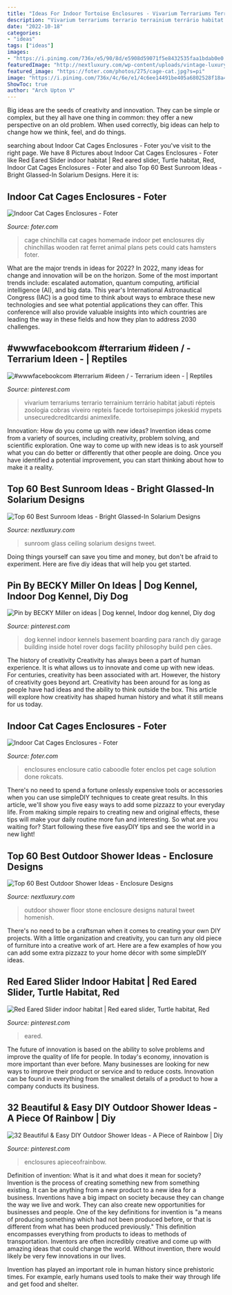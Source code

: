 ```yaml
---
title: "Ideas For Indoor Tortoise Enclosures - Vivarium Terrariums Terrario Terrainium Terrário Habitat Jabuti Répteis Zoologia Cobras Viveiro Repteis Facede Tortoisepimps Jokeskid Mypets Unsecuredcreditcardsi Animexlife"
description: "Vivarium terrariums terrario terrainium terrário habitat jabuti répteis zoologia cobras viveiro repteis facede tortoisepimps jokeskid mypets unsecuredcreditcardsi animexlife"
date: "2022-10-18"
categories:
- "ideas"
tags: ["ideas"]
images:
- "https://i.pinimg.com/736x/e5/90/8d/e5908d59071f5e8432535faa1bdab0e0.jpg"
featuredImage: "http://nextluxury.com/wp-content/uploads/vintage-luxury-glass-ceiling-sunroom-ideas.jpg"
featured_image: "https://foter.com/photos/275/cage-cat.jpg?s=pi"
image: "https://i.pinimg.com/736x/4c/6e/e1/4c6ee14491be405a6802528f18a4125f.jpg"
ShowToc: true
author: "Arch Upton V"
---
```



Big ideas are the seeds of creativity and innovation. They can be simple or complex, but they all have one thing in common: they offer a new perspective on an old problem. When used correctly, big ideas can help to change how we think, feel, and do things.

	

		
searching about Indoor Cat Cages Enclosures - Foter you've visit to the right page. We have 8 Pictures about Indoor Cat Cages Enclosures - Foter like Red Eared Slider indoor habitat | Red eared slider, Turtle habitat, Red, Indoor Cat Cages Enclosures - Foter and also Top 60 Best Sunroom Ideas - Bright Glassed-In Solarium Designs. Here it is:
		
    
## Indoor Cat Cages Enclosures - Foter

<img loading=lazy src="https://foter.com/photos/275/cage-cat.jpg?s=pi" onerror="this.onerror=null;this.src='https://tse2.mm.bing.net/th?id=OIP.-wYX-LxUIELMshFyFcpG7wAAAA&amp;pid=15.1';" alt="Indoor Cat Cages Enclosures - Foter">

_Source: foter.com_

>cage chinchilla cat cages homemade indoor pet enclosures diy chinchillas wooden rat ferret animal plans pets could cats hamsters foter. 

	

What are the major trends in ideas for 2022?
In 2022, many ideas for change and innovation will be on the horizon. Some of the most important trends include: escalated automation, quantum computing, artificial intelligence (AI), and big data. 
This year's International Astronautical Congress (IAC) is a good time to think about ways to embrace these new technologies and see what potential applications they can offer. This conference will also provide valuable insights into which countries are leading the way in these fields and how they plan to address 2030 challenges.

    
## #wwwfacebookcom #terrarium #ideen / - Terrarium Ideen - | Reptiles

<img loading=lazy src="https://i.pinimg.com/736x/4c/6e/e1/4c6ee14491be405a6802528f18a4125f.jpg" onerror="this.onerror=null;this.src='https://tse3.mm.bing.net/th?id=OIP.B9IhzBYy-kDDr4pJRwK4TAHaJ3&amp;pid=15.1';" alt="#wwwfacebookcom #terrarium #ideen / - Terrarium ideen - | Reptiles">

_Source: pinterest.com_

>vivarium terrariums terrario terrainium terrário habitat jabuti répteis zoologia cobras viveiro repteis facede tortoisepimps jokeskid mypets unsecuredcreditcardsi animexlife. 

	

Innovation: How do you come up with new ideas?
Invention ideas come from a variety of sources, including creativity, problem solving, and scientific exploration. One way to come up with new ideas is to ask yourself what you can do better or differently that other people are doing. Once you have identified a potential improvement, you can start thinking about how to make it a reality.

    
## Top 60 Best Sunroom Ideas - Bright Glassed-In Solarium Designs

<img loading=lazy src="http://nextluxury.com/wp-content/uploads/vintage-luxury-glass-ceiling-sunroom-ideas.jpg" onerror="this.onerror=null;this.src='https://tse4.mm.bing.net/th?id=OIP.ZhXcEXxF25VwTQ1q_DIyRQAAAA&amp;pid=15.1';" alt="Top 60 Best Sunroom Ideas - Bright Glassed-In Solarium Designs">

_Source: nextluxury.com_

>sunroom glass ceiling solarium designs tweet. 

	

Doing things yourself can save you time and money, but don't be afraid to experiment. Here are five diy ideas that will help you get started.

    
## Pin By BECKY Miller On Ideas | Dog Kennel, Indoor Dog Kennel, Diy Dog

<img loading=lazy src="https://i.pinimg.com/736x/0b/67/16/0b6716d0c060ccbb83f55faedfd25a81--dog-kennel-in-garage-indoor-dog-kennel-ideas.jpg" onerror="this.onerror=null;this.src='https://tse4.mm.bing.net/th?id=OIP.kzf8UMkfSgOQIaR_Z59uywAAAA&amp;pid=15.1';" alt="Pin by BECKY Miller on ideas | Dog kennel, Indoor dog kennel, Diy dog">

_Source: pinterest.com_

>dog kennel indoor kennels basement boarding para ranch diy garage building inside hotel rover dogs facility philosophy build pen cães. 

	

The history of creativity
Creativity has always been a part of human experience. It is what allows us to innovate and come up with new ideas. For centuries, creativity has been associated with art. However, the history of creativity goes beyond art. Creativity has been around for as long as people have had ideas and the ability to think outside the box. This article will explore how creativity has shaped human history and what it still means for us today.

    
## Indoor Cat Cages Enclosures - Foter

<img loading=lazy src="http://foter.com/photos/275/large-cat-cages.jpg?s=pi" onerror="this.onerror=null;this.src='https://tse3.mm.bing.net/th?id=OIP._grKjbG9GwnUH_nSZFHMRgAAAA&amp;pid=15.1';" alt="Indoor Cat Cages Enclosures - Foter">

_Source: foter.com_

>enclosures enclosure catio caboodle foter enclos pet cage solution done rokcats. 

	

There's no need to spend a fortune onlessly expensive tools or accessories when you can use simpleDIY techniques to create great results. In this article, we'll show you five easy ways to add some pizzazz to your everyday life. From making simple repairs to creating new and original effects, these tips will make your daily routine more fun and interesting. So what are you waiting for? Start following these five easyDIY tips and see the world in a new light!

    
## Top 60 Best Outdoor Shower Ideas - Enclosure Designs

<img loading=lazy src="http://nextluxury.com/wp-content/uploads/outdoor-shower-floor-ideas.jpg" onerror="this.onerror=null;this.src='https://tse2.mm.bing.net/th?id=OIP.xjFCDzM49XrSjTGmW15nGwHaLH&amp;pid=15.1';" alt="Top 60 Best Outdoor Shower Ideas - Enclosure Designs">

_Source: nextluxury.com_

>outdoor shower floor stone enclosure designs natural tweet homenish. 

	

There's no need to be a craftsman when it comes to creating your own DIY projects. With a little organization and creativity, you can turn any old piece of furniture into a creative work of art. Here are a few examples of how you can add some extra pizzazz to your home décor with some simpleDIY ideas.

    
## Red Eared Slider Indoor Habitat | Red Eared Slider, Turtle Habitat, Red

<img loading=lazy src="https://i.pinimg.com/736x/e5/90/8d/e5908d59071f5e8432535faa1bdab0e0.jpg" onerror="this.onerror=null;this.src='https://tse2.mm.bing.net/th?id=OIP.Jb0RIkhehaa0eBGhWh93dAHaFj&amp;pid=15.1';" alt="Red Eared Slider indoor habitat | Red eared slider, Turtle habitat, Red">

_Source: pinterest.com_

>eared. 

	

The future of innovation is based on the ability to solve problems and improve the quality of life for people. In today's economy, innovation is more important than ever before. Many businesses are looking for new ways to improve their product or service and to reduce costs. Innovation can be found in everything from the smallest details of a product to how a company conducts its business.

    
## 32 Beautiful &amp; Easy DIY Outdoor Shower Ideas - A Piece Of Rainbow | Diy

<img loading=lazy src="https://i.pinimg.com/736x/3f/8c/5b/3f8c5b77a531a04f2ed01d551b8316d1.jpg" onerror="this.onerror=null;this.src='https://tse1.mm.bing.net/th?id=OIP.N5qq0_Uk9wz19w0gW54V4gHaN4&amp;pid=15.1';" alt="32 Beautiful &amp; Easy DIY Outdoor Shower Ideas - A Piece of Rainbow | Diy">

_Source: pinterest.com_

>enclosures apieceofrainbow. 

	

Definition of invention: What is it and what does it mean for society?
Invention is the process of creating something new from something existing. It can be anything from a new product to a new idea for a business. Inventions have a big impact on society because they can change the way we live and work. They can also create new opportunities for businesses and people.
One of the key definitions for invention is "a means of producing something which had not been produced before, or that is different from what has been produced previously." This definition encompasses everything from products to ideas to methods of transportation. Inventors are often incredibly creative and come up with amazing ideas that could change the world. Without invention, there would likely be very few innovations in our lives.

Invention has played an important role in human history since prehistoric times. For example, early humans used tools to make their way through life and get food and shelter.

